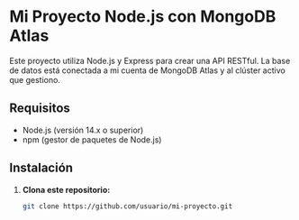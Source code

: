 # Mi Proyecto Node.js con MongoDB Atlas

Este proyecto utiliza Node.js y Express para crear una API RESTful. La base de datos está conectada a mi cuenta de MongoDB Atlas y al clúster activo que gestiono.

## Requisitos

- Node.js (versión 14.x o superior)
- npm (gestor de paquetes de Node.js)


## Instalación

1. **Clona este repositorio:**

   ```bash
   git clone https://github.com/usuario/mi-proyecto.git
